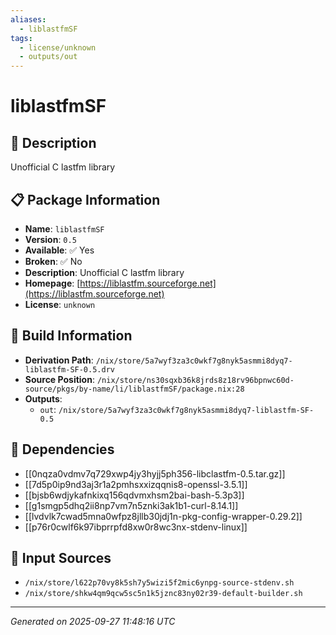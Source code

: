 ```yaml
---
aliases:
  - liblastfmSF
tags:
  - license/unknown
  - outputs/out
---
```


# liblastfmSF

## 📝 Description

Unofficial C lastfm library

## 📋 Package Information

- **Name**: `liblastfmSF`
- **Version**: `0.5`
- **Available**: ✅ Yes
- **Broken**: ✅ No
- **Description**: Unofficial C lastfm library
- **Homepage**: [https://liblastfm.sourceforge.net](https://liblastfm.sourceforge.net)
- **License**: `unknown`

## 🔧 Build Information

- **Derivation Path**: `/nix/store/5a7wyf3za3c0wkf7g8nyk5asmmi8dyq7-liblastfm-SF-0.5.drv`
- **Source Position**: `/nix/store/ns30sqxb36k8jrds8z18rv96bpnwc60d-source/pkgs/by-name/li/liblastfmSF/package.nix:28`
- **Outputs**:
  - `out`:  `/nix/store/5a7wyf3za3c0wkf7g8nyk5asmmi8dyq7-liblastfm-SF-0.5`

## 🔗 Dependencies

- [[0nqza0vdmv7q729xwp4jy3hyjj5ph356-libclastfm-0.5.tar.gz]]
- [[7d5p0ip9nd3aj3r1a2pmhsxxizqqnis8-openssl-3.5.1]]
- [[bjsb6wdjykafnkixq156qdvmxhsm2bai-bash-5.3p3]]
- [[g1smgp5dhq2ii8np7vm7n5znki3ak1b1-curl-8.14.1]]
- [[lvdvlk7cwad5mna0wfpz8jllb30jdj1n-pkg-config-wrapper-0.29.2]]
- [[p76r0cwlf6k97ibprrpfd8xw0r8wc3nx-stdenv-linux]]

## 📁 Input Sources

- `/nix/store/l622p70vy8k5sh7y5wizi5f2mic6ynpg-source-stdenv.sh`
- `/nix/store/shkw4qm9qcw5sc5n1k5jznc83ny02r39-default-builder.sh`

---
*Generated on 2025-09-27 11:48:16 UTC*
